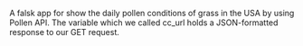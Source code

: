 A falsk app for show the daily pollen conditions of grass in the USA by using Pollen API.
The variable which we called cc_url holds a JSON-formatted response to our GET request.




